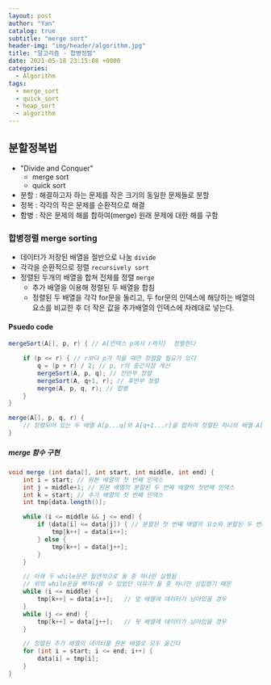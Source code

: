```yaml
---
layout: post
author: "Yan"
catalog: true
subtitle: "merge sort"
header-img: "img/header/algorithm.jpg"
title: "알고리즘 - 합병정렬"
date: 2021-05-18 23:15:08 +0000
categories:
  - Algorithm
tags:
  - merge_sort
  - quick_sort
  - heap_sort
  - algorithm
---
```


## 분할정복법

- "Divide and Conquer"
  - merge sort
  - quick sort
- 분할 : 해결하고자 하는 문제를 작은 크기의 동일한 문제들로 분할
- 정복 : 각각의 작은 문제를 순환적으로 해결
- 합병 : 작은 문제의 해를 합하여(merge) 원래 문제에 대한 해를 구함

### 합병정렬 merge sorting

- 데이터가 저장된 배열을 절반으로 나눔 `divide`
- 각각을 순환적으로 정렬 `recursively sort`
- 정렬된 두개의 배열을 합쳐 전체를 정렬 `merge`
  - 추가 배열을 이용해 정렬된 두 배열을 합침
  - 정렬된 두 배열을 각각 for문을 돌리고, 두 for문의 인덱스에 해당하는 배열의 요소를 비교한 후 더 작은 값을 추가배열의 인덱스에 차례대로 넣는다.

#### Psuedo code

```java
mergeSort(A[], p, r) { // A[인덱스 p에서 r까지]  정렬한다

    if (p <= r) { // r보다 p가 작을 때만 정렬할 필요가 있다
        q = (p + r) / 2; // p, r의 중간지점 계산
        mergeSort(A, p, q); // 전반부 정렬
        mergeSort(A, q+1, r); // 후반부 정렬
        merge(A, p, q, r); // 합병
    }
}

merge(A[], p, q, r) {
    // 정렬되어 있는 두 배열 A[p...q]와 A[q+1...r]을 합하여 정렬된 하나의 배열 A[p...r]을 만든다
}
```

##### merge 함수 구현

```java
void merge (int data[], int start, int middle, int end) {
    int i = start; // 원본 배열의 첫 번째 인덱스
    int j = middle+1; // 원본 배열의 분할된 두 번째 배열의 첫번째 인덱스
    int k = start; // 추가 배열의 첫 번째 인덱스
    int tmp[data.length()];

    while (i <= middle && j <= end) {
        if (data[i] <= data[j]) { // 분할된 첫 번째 배열의 요소와 분할된 두 번째 배열의 요소를 비교
            tmp[k++] = data[i++];
        } else {
            tmp[k++] = data[j++];
        }
    }

    // 아래 두 while문은 필연적으로 둘 중 하나만 실행됨
    // 위의 while문을 빠져나올 수 있었던 이유가 둘 중 하나만 성립했기 때문
    while (i <= middle) {
        tmp[k++] = data[i++];   // 앞 배열에 데이터가 남아있을 경우
    }
    while (j <= end) {
        tmp[k++] = data[j++];   // 뒷 배열에 데이터가 남아있을 경우
    }

    // 정렬된 추가 배열의 데이터를 원본 배열로 모두 옮긴다
    for (int i = start; i <= end; i++) {
        data[i] = tmp[i];
    }
}
```
